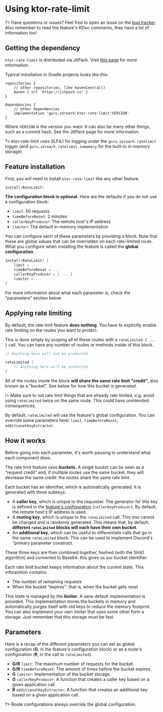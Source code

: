 # Using ktor-rate-limit

?> Have questions or issues? Feel free to open an issue on the
[bug tracker](https://github.com/utybo/ktor-rate-limit/issues). Also remember to
read the feature's KDoc comments, they have a lot of information too!

## Getting the dependency

`ktor-rate-limit` is distributed via JitPack. Visit
[this page](https://jitpack.io/#guru.zoroark/ktor-rate-limit) for more
information.

Typical installation in Gradle projects looks like this:

```
repositories {
    // other repositories, like mavenCentral()
    maven { url 'https://jitpack.io' }
}

dependencies {
    // other dependencies
    implementation 'guru.zoroark:ktor-rate-limit:VERSION'
}
```

Where `VERSION` is the version you want. It can also be many other things, such
as a commit hash. See the JitPack page for more information.

?> ktor-rate-limit uses SLF4J for logging under the `guru.zoroark.ratelimit`
logger (and `guru.zoroark.ratelimit.inmemory` for the built-in in-memory
storage)

## Feature installation

First, you will need to install `ktor-rate-limit` like any other feature.

```kotlin
install(RateLimit)
```

**The configuration block is optional.** Here are the defaults if you do not 
use a configuration block:

- `limit`: 50 requests
- `timeBeforeReset`: 2 minutes
- `callerKeyProducer`: The remote host's IP address
- `limiter`: The default in-memory implementation

You can configure each of these parameters by providing a block. Note that these
are global values that can be overridden on each rate-limited route. What you
configure when installing the feature is called the **global configuration**.

```kotlin
install(RateLimit) {
    limit = ...
    timeBeforeReset = ...
    callerKeyProducer = { ... }
    limiter = ...
}
```

For more information about what each parameter is, check the "parameters" 
section below

## Applying rate limiting

By default, the rate limit feature **does nothing**. You have to explicitly 
enable rate limiting on the routes you want to protect.

This is done simply by scoping all of these routes with a `rateLimited { ... }`
call. You can have any number of routes or methods inside of this block.

```kotlin
// Anything here will not be protected

rateLimited {
    // Anything here will be protected
}
```

All of the routes inside the block **will share the same rate limit "credit"**,
also known as a "bucket". See below for how this bucket is generated.

!> Make sure to not rate limit things that are already rate limited, e.g. avoid
using `rateLimited` twice on the same route. This could have unintended
consequences.

By default, `rateLimited` will use the feature's global configuration. You can
override some parameters here: `limit`, `timeBeforeReset`,
`additionalKeyExtractor`.

## How it works

Before going into each parameter, it's worth pausing to understand what each
component does.

The rate limit feature uses **buckets**. A single bucket can be seen as a
"request credit" and, if multiple routes use the same bucket, they will decrease
the same credit: the routes share the same rate limit.

Each bucket has an identifier, which is automatically generated. It is generated with three subkeys:

* A **caller key**, which is unique to the requester. The generator for this key
  is defined in the [feature's configuration](#feature-installation)
  (`callerKeyProducer`). By default, the remote host's IP address is used.
* A **routing key**, which is unique to the `rateLimited` call. This one cannot
  be changed and is randomly generated. This means that, by default, **different
  `rateLimited` blocks will each have their own bucket**.
* An **additional key**, which can be useful to differentiate calls that go in
  the same `rateLimited` block. This can be used to implement Discord's "primary
  parameter construct.

These three keys are then combined together, hashed (with the SHA1 algorithm)
and converted to Base64: this gives us our bucket identifier.

Each rate limit bucket keeps information about the current state. This inforamtion
contains:

- The number of remaining requests
- When the bucket "expires": that is, when the bucket gets reset

This state is managed by the **limiter**. A sane default implementation is
provided. This implementation stores the buckets in memory and automatically
purges itself with old keys to reduce the memory footprint. You can also 
implement your own limiter that uses some other form a storage. Just remember 
that this storage *must* be fast.

## Parameters

Here is a recap of the different parameters you can set as global configuration
(**G**, in the feature's configuration block) or as a route's configuration
(**R**, in the call to `rateLimited`).

* **G/R** `limit`: The maximum number of requests for the bucket.
* **G/R** `timeBeforeReset`: The amount of times before the bucket expires.
* **G** `limiter`: Implementation of the bucket storage.
* **G** `callerKeyProducer`: A function that creates a caller key based on a 
  given application call.
* **R** `additionalKeyExtractor`: A function that creates an additional key 
  based on a given application call.

?> Route configurations always override the global configuration.